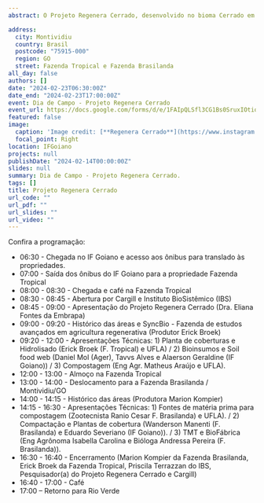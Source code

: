 ```yaml
---
abstract: O Projeto Regenera Cerrado, desenvolvido no bioma Cerrado em Goiás, foi concebido com o objetivo de disseminar técnicas de agricultura regenerativa, respaldadas cientificamente e que sirvam de exemplo escalável de produção de soja e milho para o Brasil e para o mundo

address:
  city: Montividiu
  country: Brasil
  postcode: "75915-000"
  region: GO
  street: Fazenda Tropical e Fazenda Brasilanda
all_day: false
authors: []
date: "2024-02-23T06:30:00Z"
date_end: "2024-02-23T17:00:00Z"
event: Dia de Campo - Projeto Regenera Cerrado
event_url: https://docs.google.com/forms/d/e/1FAIpQLSfl3CG1Bs0SruxIOtioyOvdcsRJpP6lZBHhn9qZMDaAuODc5w/viewform
featured: false
image:
  caption: 'Image credit: [**Regenera Cerrado**](https://www.instagram.com/regenera.cerrado/?igsh=YjN6bWxvYjFlbGI0)'
  focal_point: Right
location: IFGoiano
projects: null
publishDate: "2024-02-14T00:00:00Z"
slides: null
summary: Dia de Campo - Projeto Regenera Cerrado.
tags: []
title: Projeto Regenera Cerrado
url_code: ""
url_pdf: ""
url_slides: ""
url_video: ""
---
```


Confira a programação:

- 06:30 - Chegada no IF Goiano e acesso aos ônibus para translado às propriedades.
- 07:00 - Saída dos ônibus do IF Goiano para a propriedade Fazenda Tropical
- 08:00 - 08:30 - Chegada e café na Fazenda Tropical
- 08:30 - 08:45 - Abertura por Cargill e Instituto BioSistêmico (IBS)
- 08:45 - 09:00 - Apresentação do Projeto Regenera Cerrado (Dra. Eliana Fontes da Embrapa)
- 09:00 - 09:20 - Histórico das áreas e SyncBio - Fazenda de estudos avançados em agricultura regenerativa (Produtor Erick Broek)
- 09:20 - 12:00 - Apresentações Técnicas: 1) Planta de coberturas e Hidrolisado (Erick Broek (F. Tropical) e UFLA) / 2) Bioinsumos e Soil food web (Daniel Mol (Ager), Tavvs Alves e Alaerson Geraldine (IF Goiano)) / 3) Compostagem (Eng Agr. Matheus Araújo e UFLA).
- 12:00 - 13:00 - Almoço na Fazenda Tropical
- 13:00 - 14:00 - Deslocamento para a Fazenda Brasilanda / Montividiu/GO
- 14:00 - 14:15 - Histórico das áreas (Produtora Marion Kompier)
- 14:15 - 16:30 - Apresentações Técnicas: 1) Fontes de matéria prima para compostagem (Zootecnista Ranio Cesar F. Brasilanda) e UFLA). / 2) Compactação e Plantas de cobertura (Wanderson Manenti (F. Brasilanda) e Eduardo Severiano (IF Goiano)). / 3) TMT e BioFábrica (Eng Agrônoma Isabella Carolina e Bióloga Andressa Pereira (F. Brasilanda)).
- 16:30 - 16:40 - Encerramento (Marion Kompier da Fazenda Brasilanda, Erick Broek da Fazenda Tropical, Priscila Terrazzan do IBS, Pesquisador(a) do Projeto Regenera Cerrado e Cargill)
- 16:40 - 17:00 - Café
- 17:00 – Retorno para Rio Verde
